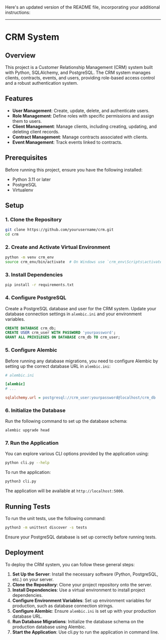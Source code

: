 Here's an updated version of the README file, incorporating your additional instructions:

---

# CRM System

## Overview

This project is a Customer Relationship Management (CRM) system built with Python, SQLAlchemy, and PostgreSQL. The CRM system manages clients, contracts, events, and users, providing role-based access control and a robust authentication system.

## Features

- **User Management**: Create, update, delete, and authenticate users.
- **Role Management**: Define roles with specific permissions and assign them to users.
- **Client Management**: Manage clients, including creating, updating, and deleting client records.
- **Contract Management**: Manage contracts associated with clients.
- **Event Management**: Track events linked to contracts.

## Prerequisites

Before running this project, ensure you have the following installed:

- Python 3.11 or later
- PostgreSQL
- Virtualenv

## Setup

### 1. Clone the Repository

```bash
git clone https://github.com/yourusername/crm.git
cd crm
```

### 2. Create and Activate Virtual Environment

```bash
python -m venv crm_env
source crm_env/bin/activate  # On Windows use `crm_env\Scripts\activate`
```

### 3. Install Dependencies

```bash
pip install -r requirements.txt
```

### 4. Configure PostgreSQL

Create a PostgreSQL database and user for the CRM system. Update your database connection settings in `alembic.ini` and your environment variables.

```sql
CREATE DATABASE crm_db;
CREATE USER crm_user WITH PASSWORD 'yourpassword';
GRANT ALL PRIVILEGES ON DATABASE crm_db TO crm_user;
```

### 5. Configure Alembic

Before running any database migrations, you need to configure Alembic by setting up the correct database URL in `alembic.ini`:

```ini
# alembic.ini

[alembic]
# ...

sqlalchemy.url = postgresql://crm_user:yourpassword@localhost/crm_db
```

### 6. Initialize the Database

Run the following command to set up the database schema:

```bash
alembic upgrade head
```

### 7. Run the Application

You can explore various CLI options provided by the application using:

```bash
python cli.py --help
```

To run the application:

```bash
python3 cli.py
```

The application will be available at `http://localhost:5000`.

## Running Tests

To run the unit tests, use the following command:

```bash
python3 -m unittest discover -s tests
```

Ensure your PostgreSQL database is set up correctly before running tests.

## Deployment

To deploy the CRM system, you can follow these general steps:

1. **Set Up the Server**: Install the necessary software (Python, PostgreSQL, etc.) on your server.
2. **Clone the Repository**: Clone your project repository onto the server.
3. **Install Dependencies**: Use a virtual environment to install project dependencies.
4. **Configure Environment Variables**: Set up environment variables for production, such as database connection strings.
5. **Configure Alembic**: Ensure `alembic.ini` is set up with your production database URL.
6. **Run Database Migrations**: Initialize the database schema on the production database using Alembic.
7. **Start the Application**: Use cli.py to run the application in command line.

